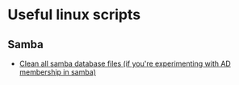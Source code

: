 # Useful linux scripts

## Samba
- [Clean all samba database files (if you're experimenting with AD membership in samba)](samba/ad/clean_all_bd.sh)
